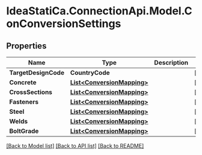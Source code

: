 # IdeaStatiCa.ConnectionApi.Model.ConConversionSettings

## Properties

Name | Type | Description | Notes
------------ | ------------- | ------------- | -------------
**TargetDesignCode** | **CountryCode** |  | [optional] 
**Concrete** | [**List&lt;ConversionMapping&gt;**](ConversionMapping.md) |  | [optional] 
**CrossSections** | [**List&lt;ConversionMapping&gt;**](ConversionMapping.md) |  | [optional] 
**Fasteners** | [**List&lt;ConversionMapping&gt;**](ConversionMapping.md) |  | [optional] 
**Steel** | [**List&lt;ConversionMapping&gt;**](ConversionMapping.md) |  | [optional] 
**Welds** | [**List&lt;ConversionMapping&gt;**](ConversionMapping.md) |  | [optional] 
**BoltGrade** | [**List&lt;ConversionMapping&gt;**](ConversionMapping.md) |  | [optional] 

[[Back to Model list]](../README.md#documentation-for-models) [[Back to API list]](../README.md#documentation-for-api-endpoints) [[Back to README]](../README.md)

